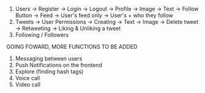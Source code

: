 1. Users
   -> Register
   -> Login
   -> Logout
   -> Profile
     -> Image
     -> Text
     -> Follow Button
    -> Feed
     -> User's feed only
     -> User's + who they follow
2. Tweets
   -> User Permissions
   -> Creating
     -> Text
     -> Image
   -> Delete tweet
   -> Retweeting 
   -> Liking & Unliking a tweet
3. Following / Followers 

GOING FOWARD, MORE FUNCTIONS TO BE ADDED
1. Messaging between users
2. Push Notifications on the frontend 
3. Explore (finding hash tags)
4. Voice call
5. Video call

